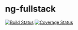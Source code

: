 # ng-fullstack
[![Build Status](https://secure.travis-ci.org/chendachao/ng-fullstack.png?branch=master)](https://travis-ci.org/chendachao/ng-fullstack)
[![Coverage Status](https://coveralls.io/repos/chendachao/ng-fullstack/badge.svg?branch=master)](https://coveralls.io/r/chendachao/ng-fullstack/?branch=master)
